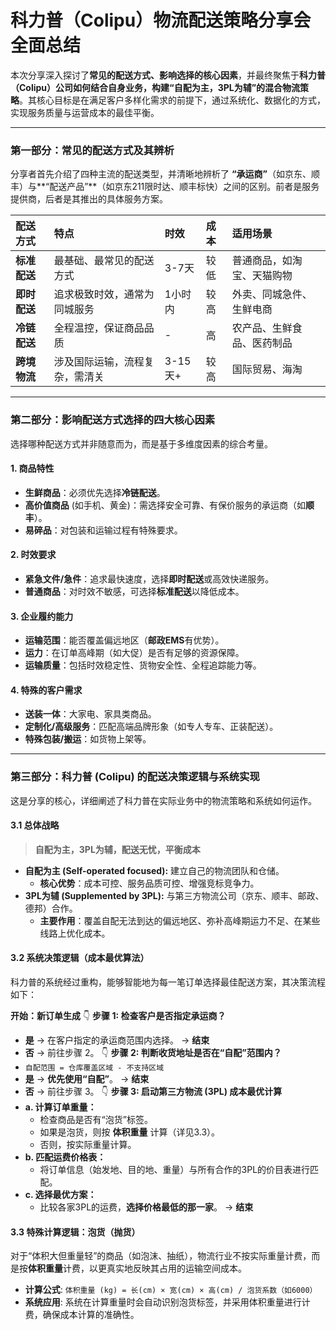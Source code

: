 # 科力普（Colipu）物流配送策略分享会 全面总结

本次分享深入探讨了**常见的配送方式、影响选择的核心因素**，并最终聚焦于**科力普（Colipu）公司如何结合自身业务，构建“自配为主，3PL为辅”的混合物流策略**。其核心目标是在满足客户多样化需求的前提下，通过系统化、数据化的方式，实现服务质量与运营成本的最佳平衡。

---

### 第一部分：常见的配送方式及其辨析

分享者首先介绍了四种主流的配送类型，并清晰地辨析了 **“承运商”**（如京东、顺丰）与**“配送产品”**（如京东211限时达、顺丰标快）之间的区别。前者是服务提供商，后者是其推出的具体服务方案。

| 配送方式           | 特点                           | 时效    | 成本 | 适用场景                   |
| :----------------- | :----------------------------- | :------ | :--- | :------------------------- |
| **标准配送** | 最基础、最常见的配送方式       | 3-7天   | 较低 | 普通商品，如淘宝、天猫购物 |
| **即时配送** | 追求极致时效，通常为同城服务   | 1小时内 | 较高 | 外卖、同城急件、生鲜电商   |
| **冷链配送** | 全程温控，保证商品品质         | -       | 高   | 农产品、生鲜食品、医药制品 |
| **跨境物流** | 涉及国际运输，流程复杂，需清关 | 3-15天+ | 较高 | 国际贸易、海淘             |

---

### 第二部分：影响配送方式选择的四大核心因素

选择哪种配送方式并非随意而为，而是基于多维度因素的综合考量。

#### 1. 商品特性

* **生鲜商品**：必须优先选择**冷链配送**。
* **高价值商品** (如手机、黄金)：需选择安全可靠、有保价服务的承运商（如**顺丰**）。
* **易碎品**：对包装和运输过程有特殊要求。

#### 2. 时效要求

* **紧急文件/急件**：追求最快速度，选择**即时配送**或高效快递服务。
* **普通商品**：对时效不敏感，可选择**标准配送**以降低成本。

#### 3. 企业履约能力

* **运输范围**：能否覆盖偏远地区（**邮政EMS**有优势）。
* **运力**：在订单高峰期（如大促）是否有足够的资源保障。
* **运输质量**：包括时效稳定性、货物安全性、全程追踪能力等。

#### 4. 特殊的客户需求

* **送装一体**：大家电、家具类商品。
* **定制化/高级服务**：匹配高端品牌形象（如专人专车、正装配送）。
* **特殊包装/搬运**：如货物上架等。

---

### 第三部分：科力普 (Colipu) 的配送决策逻辑与系统实现

这是分享的核心，详细阐述了科力普在实际业务中的物流策略和系统如何运作。

#### 3.1 总体战略

> **自配为主，3PL为辅，配送无忧，平衡成本**

* **自配为主 (Self-operated focused):** 建立自己的物流团队和仓储。
  * **核心优势**：成本可控、服务品质可控、增强竞标竞争力。
* **3PL为辅 (Supplemented by 3PL):** 与第三方物流公司（京东、顺丰、邮政、德邦）合作。
  * **主要作用**：覆盖自配无法到达的偏远地区、弥补高峰期运力不足、在某些线路上优化成本。

#### 3.2 系统决策逻辑（成本最优算法）

科力普的系统经过重构，能够智能地为每一笔订单选择最佳配送方案，其决策流程如下：

**开始：新订单生成**
👇
**步骤 1: 检查客户是否指定承运商？**

* **是** → 在客户指定的承运商范围内选择。 → **结束**
* **否** → 前往步骤 2。
  👇
  **步骤 2: 判断收货地址是否在“自配”范围内？**
* `自配范围 = 仓库覆盖区域 - 不支持区域`
* **是** → **优先使用“自配”**。 → **结束**
* **否** → 前往步骤 3。
  👇
  **步骤 3: 启动第三方物流 (3PL) 成本最优计算**
* **a. 计算订单重量：**
  * 检查商品是否有“泡货”标签。
  * 如果是泡货，则按 **体积重量** 计算（详见3.3）。
  * 否则，按实际重量计算。
* **b. 匹配运费价格表：**
  * 将订单信息（始发地、目的地、重量）与所有合作的3PL的价目表进行匹配。
* **c. 选择最优方案：**
  * 比较各家3PL的运费，**选择价格最低的那一家**。 → **结束**

#### 3.3 特殊计算逻辑：泡货（抛货）

对于“体积大但重量轻”的商品（如泡沫、抽纸），物流行业不按实际重量计费，而是按**体积重量**计费，以更真实地反映其占用的运输空间成本。

* **计算公式**:
  `体积重量 (kg) = 长(cm) × 宽(cm) × 高(cm) / 泡货系数（如6000）`
* **系统应用**: 系统在计算重量时会自动识别泡货标签，并采用体积重量进行计费，确保成本计算的准确性。
